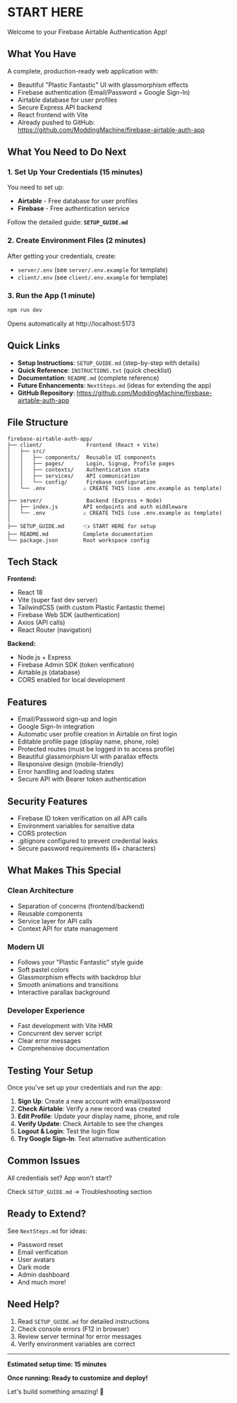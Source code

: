 # START HERE

Welcome to your Firebase Airtable Authentication App!

## What You Have

A complete, production-ready web application with:
- Beautiful "Plastic Fantastic" UI with glassmorphism effects
- Firebase authentication (Email/Password + Google Sign-In)
- Airtable database for user profiles
- Secure Express API backend
- React frontend with Vite
- Already pushed to GitHub: https://github.com/ModdingMachine/firebase-airtable-auth-app

## What You Need to Do Next

### 1. Set Up Your Credentials (15 minutes)

You need to set up:
- **Airtable** - Free database for user profiles
- **Firebase** - Free authentication service

Follow the detailed guide: **`SETUP_GUIDE.md`**

### 2. Create Environment Files (2 minutes)

After getting your credentials, create:
- `server/.env` (see `server/.env.example` for template)
- `client/.env` (see `client/.env.example` for template)

### 3. Run the App (1 minute)

```bash
npm run dev
```

Opens automatically at http://localhost:5173

## Quick Links

- **Setup Instructions**: `SETUP_GUIDE.md` (step-by-step with details)
- **Quick Reference**: `INSTRUCTIONS.txt` (quick checklist)
- **Documentation**: `README.md` (complete reference)
- **Future Enhancements**: `NextSteps.md` (ideas for extending the app)
- **GitHub Repository**: https://github.com/ModdingMachine/firebase-airtable-auth-app

## File Structure

```
firebase-airtable-auth-app/
├── client/              Frontend (React + Vite)
│   ├── src/
│   │   ├── components/  Reusable UI components
│   │   ├── pages/       Login, Signup, Profile pages
│   │   ├── contexts/    Authentication state
│   │   ├── services/    API communication
│   │   └── config/      Firebase configuration
│   └── .env            ⚠️ CREATE THIS (use .env.example as template)
│
├── server/              Backend (Express + Node)
│   ├── index.js        API endpoints and auth middleware
│   └── .env            ⚠️ CREATE THIS (use .env.example as template)
│
├── SETUP_GUIDE.md      👈 START HERE for setup
├── README.md           Complete documentation
└── package.json        Root workspace config
```

## Tech Stack

**Frontend:**
- React 18
- Vite (super fast dev server)
- TailwindCSS (with custom Plastic Fantastic theme)
- Firebase Web SDK (authentication)
- Axios (API calls)
- React Router (navigation)

**Backend:**
- Node.js + Express
- Firebase Admin SDK (token verification)
- Airtable.js (database)
- CORS enabled for local development

## Features

- Email/Password sign-up and login
- Google Sign-In integration
- Automatic user profile creation in Airtable on first login
- Editable profile page (display name, phone, role)
- Protected routes (must be logged in to access profile)
- Beautiful glassmorphism UI with parallax effects
- Responsive design (mobile-friendly)
- Error handling and loading states
- Secure API with Bearer token authentication

## Security Features

- Firebase ID token verification on all API calls
- Environment variables for sensitive data
- CORS protection
- .gitignore configured to prevent credential leaks
- Secure password requirements (6+ characters)

## What Makes This Special

### Clean Architecture
- Separation of concerns (frontend/backend)
- Reusable components
- Service layer for API calls
- Context API for state management

### Modern UI
- Follows your "Plastic Fantastic" style guide
- Soft pastel colors
- Glassmorphism effects with backdrop blur
- Smooth animations and transitions
- Interactive parallax background

### Developer Experience
- Fast development with Vite HMR
- Concurrent dev server script
- Clear error messages
- Comprehensive documentation

## Testing Your Setup

Once you've set up your credentials and run the app:

1. **Sign Up**: Create a new account with email/password
2. **Check Airtable**: Verify a new record was created
3. **Edit Profile**: Update your display name, phone, and role
4. **Verify Update**: Check Airtable to see the changes
5. **Logout & Login**: Test the login flow
6. **Try Google Sign-In**: Test alternative authentication

## Common Issues

All credentials set? App won't start?

Check `SETUP_GUIDE.md` → Troubleshooting section

## Ready to Extend?

See `NextSteps.md` for ideas:
- Password reset
- Email verification
- User avatars
- Dark mode
- Admin dashboard
- And much more!

## Need Help?

1. Read `SETUP_GUIDE.md` for detailed instructions
2. Check console errors (F12 in browser)
3. Review server terminal for error messages
4. Verify environment variables are correct

---

**Estimated setup time: 15 minutes**

**Once running: Ready to customize and deploy!**

Let's build something amazing! 🎨

